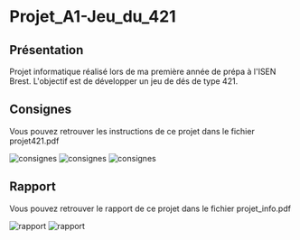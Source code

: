 # Projet_A1-Jeu_du_421

## Présentation
Projet informatique réalisé lors de ma première année de prépa à l'ISEN Brest. L'objectif est de développer un jeu de dés de type 421.

## Consignes
Vous pouvez retrouver les instructions de ce projet dans le fichier projet421.pdf

<img src="https://i.postimg.cc/QX4bbyPt/0001.jpg" alt="consignes"/>
<img src="https://i.postimg.cc/qkMw2T1S/0002.jpg" alt="consignes"/>
<img src="https://i.postimg.cc/7qNXC6nS/0003.jpg" alt="consignes"/>


## Rapport
Vous pouvez retrouver le rapport de ce projet dans le fichier projet_info.pdf

<img src="https://i.postimg.cc/bYjqF3SX/0001.jpg" alt="rapport"/>
<img src="https://i.postimg.cc/08Fk788y/0002.jpg" alt="rapport"/>
